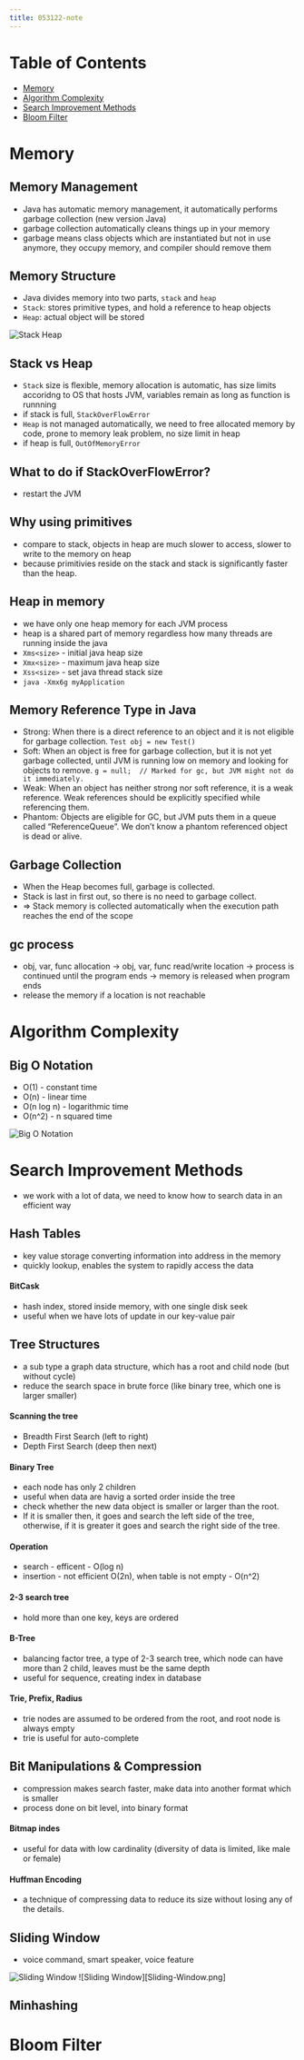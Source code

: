 ```yaml
---
title: 053122-note
---
```


# Table of Contents
- [Memory](#Memory)
- [Algorithm Complexity](#Algorithm-Complexity)
- [Search Improvement Methods](#Search-Improvement-Methods)
- [Bloom Filter](#Bloom-Filter)

# Memory

## Memory Management
- Java has automatic memory management, it automatically performs garbage collection (new version Java)
- garbage collection automatically cleans things up in your memory
- garbage means class objects which are instantiated but not in use anymore, they occupy memory, and compiler should remove them

## Memory Structure
- Java divides memory into two parts, `stack` and `heap`
- `Stack`: stores primitive types, and hold a reference to heap objects
- `Heap`: actual object will be stored

![Stack Heap]( Stack-Heap.png "Stack-Heap" )

## Stack vs Heap
- `Stack` size is flexible, memory allocation is automatic, has size limits accoridng to OS that hosts JVM, variables remain as long as function is runnning
- if stack is full, `StackOverFlowError`
- `Heap` is not managed automatically, we need to free allocated memory by code, prone to memory leak problem, no size limit in heap
- if heap is full, `OutOfMemoryError`

## What to do if StackOverFlowError?
- restart the JVM

## Why using primitives
- compare to stack, objects in heap are much slower to access, slower to write to the memory on heap
- because primitivies reside on the stack and stack is significantly faster than the heap.

## Heap in memory
- we have only one heap memory for each JVM process
- heap is a shared part of memory regardless how many threads are running inside the java
- `Xms<size>` - initial java heap size
- `Xmx<size>` - maximum java heap size
- `Xss<size>` - set java thread stack size
- `java -Xmx6g myApplication`
  
## Memory Reference Type in Java
- Strong: When there is a direct reference to an object and it is not eligible for garbage collection. `Test obj = new Test()`
- Soft: When an object is free for garbage collection, but it is not yet garbage collected, until JVM is running low on memory and looking for objects to remove. `g = null;  // Marked for gc, but JVM might not do it immediately.`
- Weak: When an object has neither strong nor soft reference, it is a weak reference. Weak references should be explicitly specified while referencing them.
- Phantom: Objects are eligible for GC, but JVM puts them in a queue called “ReferenceQueue”. We don’t know a phantom referenced object is dead or alive.

## Garbage Collection
- When the Heap becomes full, garbage is collected. 
- Stack is last in first out, so there is no need to garbage collect. 
- => Stack memory is collected automatically when the execution path reaches the end of the scope

## gc process
- obj, var, func allocation -> obj, var, func read/write location -> process is continued until the program ends -> memory is released when program ends
- release the memory if a location is not reachable

# Algorithm Complexity
## Big O Notation
- O(1) - constant time
- O(n) - linear time
- O(n log n) - logarithmic time
- O(n^2) - n squared time

![Big O Notation]( Big-O.png "Big O Notation" )


# Search Improvement Methods
- we work with a lot of data, we need to know how to search data in an efficient way

## Hash Tables
- key value storage converting information into address in the memory
- quickly lookup, enables the system to rapidly access the data

#### BitCask
- hash index, stored inside memory, with one single disk seek
- useful when we have lots of update in our key-value pair

## Tree Structures
- a sub type a graph data structure, which has a root and child node (but without cycle)
- reduce the search space in brute force (like binary tree, which one is larger smaller)

#### Scanning the tree
- Breadth First Search (left to right)
- Depth First Search (deep then next)

#### Binary Tree
- each node has only 2 children
- useful when data are havig a sorted order inside the tree
- check whether the new data object is smaller or larger than the root.
- If it is smaller then, it goes and search the left side of the tree, otherwise, if it is greater it goes and search the right side of the tree.

#### Operation
- search - efficent - O(log n)
- insertion - not efficient O(2n), when table is not empty - O(n^2)

#### 2-3 search tree
- hold more than one key, keys are ordered

#### B-Tree
- balancing factor tree, a type of 2-3 search tree, which node can have more than 2 child, leaves must be the same depth
- useful for sequence, creating index in database

#### Trie, Prefix, Radius
- trie nodes are assumed to be ordered from the root, and root node is always empty
- trie is useful for auto-complete

## Bit Manipulations & Compression
- compression makes search faster, make data into another format which is smaller
- process done on bit level, into binary format

#### Bitmap indes
- useful for data with low cardinality (diversity of data is limited, like male or female)

#### Huffman Encoding
- a technique of compressing data to reduce its size without losing any of the details.

## Sliding Window
- voice command, smart speaker, voice feature

![Sliding Window]( Sliding-Window.png "Sliding Window" )
![Sliding Window][Sliding-Window.png]

## Minhashing

# Bloom Filter

